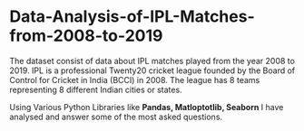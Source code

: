 # Data-Analysis-of-IPL-Matches-from-2008-to-2019
The dataset consist of data about IPL matches played from the year 2008 to 2019. IPL is a professional Twenty20 cricket league founded by the Board of Control for Cricket in India (BCCI) in 2008. The league has 8 teams representing 8 different Indian cities or states.

Using Various Python Libraries like **Pandas, Matloptotlib, Seaborn** I have analysed and answer some of the most asked questions.
